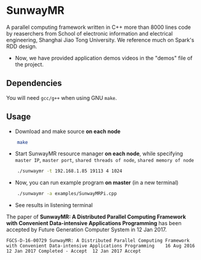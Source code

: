 # SunwayMR

A parallel computing framework written in C++ more than 8000 lines code by reaserchers from School of electronic information and electrical engineering, Shanghai Jiao Tong University. We reference much on Spark's RDD design. 

* Now, we have provided application demos videos in the "demos" file of the project.


## Dependencies

You will need `gcc/g++` when using GNU `make`.

## Usage

* Download and make source **on each node**

```bash
    make
```

* Start SunwayMR resource manager **on each node**, while specifying `master IP`, `master port`, `shared threads of node`, `shared memory of node`

```bash
    ./sunwaymr -t 192.168.1.85 19113 4 1024
```

* Now, you can run example program **on master** (in a new terminal)

```bash
    ./sunwaymr -a examples/SunwayMRPi.cpp
```

* See results in listening terminal 

The paper of **SunwayMR: A Distributed Parallel Computing Framework with Convenient Data-intensive Applications Programming** has been accepted by Future Generation Computer System in 12 Jan 2017.

    FGCS-D-16-00729	SunwayMR: A Distributed Parallel Computing Framework with Convenient Data-intensive Applications Programming	16 Aug 2016	12 Jan 2017	Completed - Accept	12 Jan 2017	Accept

